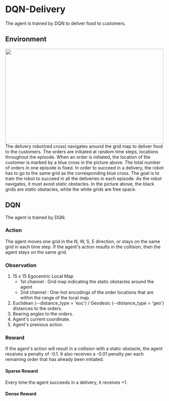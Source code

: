 # DQN-Delivery
The agent is trained by DQN to deliver food to customers.  
## Environment
<img src="https://user-images.githubusercontent.com/86182918/124696488-25bca680-df20-11eb-82c4-00452757d20c.gif" width="500" height="300">
   The delivery robot(red cross) navigates around the grid map to deliver food to the customers. The orders are initiated at random time steps, locations throughout the episode. When an order is initiated, the location of the customer is marked by a blue cross in the picture above. The total number of orders in one episode is fixed. In order to succeed in a delivery, the robot has to go to the same grid as the corresponding blue cross. The goal is to train the robot to succeed in all the deliveries in each episode. As the robot navigates, it must avoid static obstacles. In the picture above, the black grids are static obstacles, while the white grids are free space.

## DQN
The agent is trained by DQN.
### Action
The agent moves one grid in the N, W, S, E direction, or stays on the same grid in each time step.
If the agent's action results in the collision, then the agent stays on the same grid.
### Observation
1. 15 x 15 Egocentric Local Map
   - 1st channel : Grid map indicating the static obstacles around the agent
   - 2nd channel : One-hot encodings of the order locations that are within the range of the local map.
2. Euclidean (--distance_type = 'euc') / Geodesic (--distance_type = 'geo') distances to the orders.
3. Bearing angles to the orders.
4. Agent's current coordinate.
5. Agent's previous action.
### Reward
If the agent's action will result in a collision with a static obstacle, the agent receives a penalty of -0.1. It also receives a -0.01 penalty per each remaining order that has already been initiated.
#### Sparse Reward
Every time the agent succeeds in a delivery, it receives +1.
#### Dense Reward
